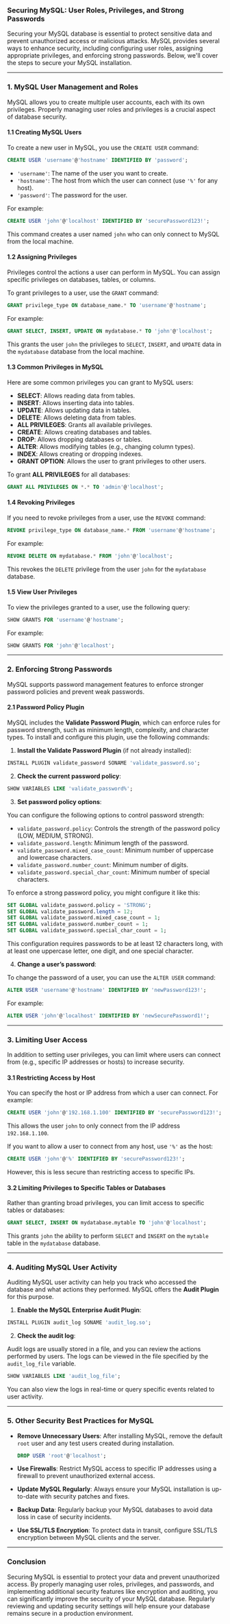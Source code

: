 ### **Securing MySQL: User Roles, Privileges, and Strong Passwords**

Securing your MySQL database is essential to protect sensitive data and prevent unauthorized access or malicious attacks. MySQL provides several ways to enhance security, including configuring user roles, assigning appropriate privileges, and enforcing strong passwords. Below, we'll cover the steps to secure your MySQL installation.

---

### **1. MySQL User Management and Roles**

MySQL allows you to create multiple user accounts, each with its own privileges. Properly managing user roles and privileges is a crucial aspect of database security.

#### **1.1 Creating MySQL Users**

To create a new user in MySQL, you use the `CREATE USER` command:

```sql
CREATE USER 'username'@'hostname' IDENTIFIED BY 'password';
```

- `'username'`: The name of the user you want to create.
- `'hostname'`: The host from which the user can connect (use `'%'` for any host).
- `'password'`: The password for the user.

For example:

```sql
CREATE USER 'john'@'localhost' IDENTIFIED BY 'securePassword123!';
```

This command creates a user named `john` who can only connect to MySQL from the local machine.

#### **1.2 Assigning Privileges**

Privileges control the actions a user can perform in MySQL. You can assign specific privileges on databases, tables, or columns.

To grant privileges to a user, use the `GRANT` command:

```sql
GRANT privilege_type ON database_name.* TO 'username'@'hostname';
```

For example:

```sql
GRANT SELECT, INSERT, UPDATE ON mydatabase.* TO 'john'@'localhost';
```

This grants the user `john` the privileges to `SELECT`, `INSERT`, and `UPDATE` data in the `mydatabase` database from the local machine.

#### **1.3 Common Privileges in MySQL**

Here are some common privileges you can grant to MySQL users:

- **SELECT**: Allows reading data from tables.
- **INSERT**: Allows inserting data into tables.
- **UPDATE**: Allows updating data in tables.
- **DELETE**: Allows deleting data from tables.
- **ALL PRIVILEGES**: Grants all available privileges.
- **CREATE**: Allows creating databases and tables.
- **DROP**: Allows dropping databases or tables.
- **ALTER**: Allows modifying tables (e.g., changing column types).
- **INDEX**: Allows creating or dropping indexes.
- **GRANT OPTION**: Allows the user to grant privileges to other users.

To grant **ALL PRIVILEGES** for all databases:

```sql
GRANT ALL PRIVILEGES ON *.* TO 'admin'@'localhost';
```

#### **1.4 Revoking Privileges**

If you need to revoke privileges from a user, use the `REVOKE` command:

```sql
REVOKE privilege_type ON database_name.* FROM 'username'@'hostname';
```

For example:

```sql
REVOKE DELETE ON mydatabase.* FROM 'john'@'localhost';
```

This revokes the `DELETE` privilege from the user `john` for the `mydatabase` database.

#### **1.5 View User Privileges**

To view the privileges granted to a user, use the following query:

```sql
SHOW GRANTS FOR 'username'@'hostname';
```

For example:

```sql
SHOW GRANTS FOR 'john'@'localhost';
```

---

### **2. Enforcing Strong Passwords**

MySQL supports password management features to enforce stronger password policies and prevent weak passwords.

#### **2.1 Password Policy Plugin**

MySQL includes the **Validate Password Plugin**, which can enforce rules for password strength, such as minimum length, complexity, and character types. To install and configure this plugin, use the following commands:

1. **Install the Validate Password Plugin** (if not already installed):

```sql
INSTALL PLUGIN validate_password SONAME 'validate_password.so';
```

2. **Check the current password policy**:

```sql
SHOW VARIABLES LIKE 'validate_password%';
```

3. **Set password policy options**:

You can configure the following options to control password strength:

- `validate_password.policy`: Controls the strength of the password policy (LOW, MEDIUM, STRONG).
- `validate_password.length`: Minimum length of the password.
- `validate_password.mixed_case_count`: Minimum number of uppercase and lowercase characters.
- `validate_password.number_count`: Minimum number of digits.
- `validate_password.special_char_count`: Minimum number of special characters.

To enforce a strong password policy, you might configure it like this:

```sql
SET GLOBAL validate_password.policy = 'STRONG';
SET GLOBAL validate_password.length = 12;
SET GLOBAL validate_password.mixed_case_count = 1;
SET GLOBAL validate_password.number_count = 1;
SET GLOBAL validate_password.special_char_count = 1;
```

This configuration requires passwords to be at least 12 characters long, with at least one uppercase letter, one digit, and one special character.

4. **Change a user’s password**:

To change the password of a user, you can use the `ALTER USER` command:

```sql
ALTER USER 'username'@'hostname' IDENTIFIED BY 'newPassword123!';
```

For example:

```sql
ALTER USER 'john'@'localhost' IDENTIFIED BY 'newSecurePassword1!';
```

---

### **3. Limiting User Access**

In addition to setting user privileges, you can limit where users can connect from (e.g., specific IP addresses or hosts) to increase security.

#### **3.1 Restricting Access by Host**

You can specify the host or IP address from which a user can connect. For example:

```sql
CREATE USER 'john'@'192.168.1.100' IDENTIFIED BY 'securePassword123!';
```

This allows the user `john` to only connect from the IP address `192.168.1.100`.

If you want to allow a user to connect from any host, use `'%'` as the host:

```sql
CREATE USER 'john'@'%' IDENTIFIED BY 'securePassword123!';
```

However, this is less secure than restricting access to specific IPs.

#### **3.2 Limiting Privileges to Specific Tables or Databases**

Rather than granting broad privileges, you can limit access to specific tables or databases:

```sql
GRANT SELECT, INSERT ON mydatabase.mytable TO 'john'@'localhost';
```

This grants `john` the ability to perform `SELECT` and `INSERT` on the `mytable` table in the `mydatabase` database.

---

### **4. Auditing MySQL User Activity**

Auditing MySQL user activity can help you track who accessed the database and what actions they performed. MySQL offers the **Audit Plugin** for this purpose.

1. **Enable the MySQL Enterprise Audit Plugin**:

```sql
INSTALL PLUGIN audit_log SONAME 'audit_log.so';
```

2. **Check the audit log**:

Audit logs are usually stored in a file, and you can review the actions performed by users. The logs can be viewed in the file specified by the `audit_log_file` variable.

```sql
SHOW VARIABLES LIKE 'audit_log_file';
```

You can also view the logs in real-time or query specific events related to user activity.

---

### **5. Other Security Best Practices for MySQL**

- **Remove Unnecessary Users**: After installing MySQL, remove the default `root` user and any test users created during installation.
  
  ```sql
  DROP USER 'root'@'localhost';
  ```

- **Use Firewalls**: Restrict MySQL access to specific IP addresses using a firewall to prevent unauthorized external access.
  
- **Update MySQL Regularly**: Always ensure your MySQL installation is up-to-date with security patches and fixes.

- **Backup Data**: Regularly backup your MySQL databases to avoid data loss in case of security incidents.

- **Use SSL/TLS Encryption**: To protect data in transit, configure SSL/TLS encryption between MySQL clients and the server.

---

### **Conclusion**

Securing MySQL is essential to protect your data and prevent unauthorized access. By properly managing user roles, privileges, and passwords, and implementing additional security features like encryption and auditing, you can significantly improve the security of your MySQL database. Regularly reviewing and updating security settings will help ensure your database remains secure in a production environment.
